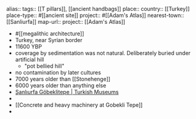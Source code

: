 alias::
tags:: [[T pillars]], [[ancient handbags]] 
place::
country:: [[Turkey]] 
place-type:: #[[ancient site]] 
project:: #[[Adam's Atlas]] 
nearest-town:: [[Sanliurfa]] 
map-url::
project:: [[Adam's Atlas]]

- #[[megalithic architecture]]
- Turkey, near Syrian border
- 11600 YBP
- coverage by sedimentation was not natural. Deliberately buried under artificial hill
	- "pot bellied hill"
- no contamination by later cultures
- 7000 years older than [[Stonehenge]]
- 6000 years older than anything else
- [Şanlıurfa Göbeklitepe | Turkish Museums](https://turkishmuseums.com/museum/detail/2228-sanliurfa-gobeklitepe/2228/4)
-
- [[Concrete and heavy machinery at Gobekli Tepe]]
-